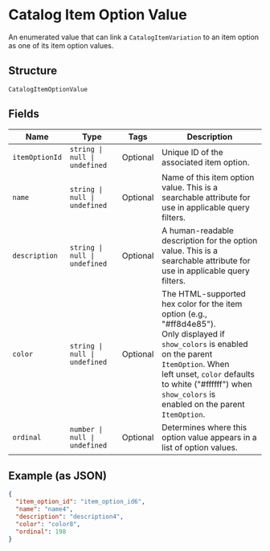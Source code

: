 
# Catalog Item Option Value

An enumerated value that can link a
`CatalogItemVariation` to an item option as one of
its item option values.

## Structure

`CatalogItemOptionValue`

## Fields

| Name | Type | Tags | Description |
|  --- | --- | --- | --- |
| `itemOptionId` | `string \| null \| undefined` | Optional | Unique ID of the associated item option. |
| `name` | `string \| null \| undefined` | Optional | Name of this item option value. This is a searchable attribute for use in applicable query filters. |
| `description` | `string \| null \| undefined` | Optional | A human-readable description for the option value. This is a searchable attribute for use in applicable query filters. |
| `color` | `string \| null \| undefined` | Optional | The HTML-supported hex color for the item option (e.g., "#ff8d4e85").<br/>Only displayed if `show_colors` is enabled on the parent `ItemOption`. When<br/>left unset, `color` defaults to white ("#ffffff") when `show_colors` is<br/>enabled on the parent `ItemOption`. |
| `ordinal` | `number \| null \| undefined` | Optional | Determines where this option value appears in a list of option values. |

## Example (as JSON)

```json
{
  "item_option_id": "item_option_id6",
  "name": "name4",
  "description": "description4",
  "color": "color8",
  "ordinal": 198
}
```


